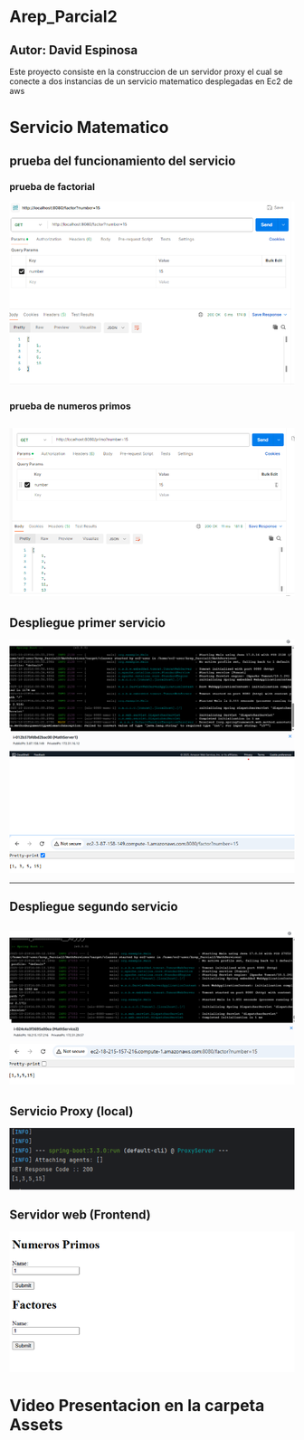 # Arep_Parcial2

Autor: David Espinosa
---
Este proyecto consiste en la construccion de un servidor proxy el cual se conecte a dos instancias de un servicio matematico desplegadas en Ec2 de aws

# Servicio Matematico
## prueba del funcionamiento del servicio
### prueba de factorial
![](assets/1.png)
### prueba de numeros primos
![](assets/2.png)
---
## Despliegue primer servicio
![](assets/4.png)
![](assets/3.png)

---
## Despliegue segundo servicio
![](assets/6.png)
![](assets/5.png)
---
## Servicio Proxy (local)
![](assets/7.png)
## Servidor web (Frontend)
![](assets/8.png)

# Video Presentacion en la carpeta Assets

